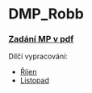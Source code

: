 # DMP_Robb

### [Zadání MP v pdf](Robb_Zadání_MP.pdf)

Dílčí vypracování:

 + [Říjen](Dílčí_vypracování/Říjen.pdf)
 + [Listopad](Dílčí_vypracování/Listopad)

